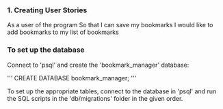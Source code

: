 ### 1. Creating User Stories

As a user of the program
So that I can save my bookmarks
I would like to add bookmarks to my list of bookmarks

### To set up the database

Connect to 'psql' and create the 'bookmark_manager' database:

'''
CREATE DATABASE bookmark_manager;
'''

To set up the appropriate tables, connect to the database in 'psql' and run the SQL scripts in the 'db/migrations'
folder in the given order.
